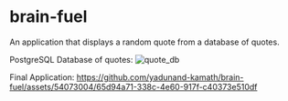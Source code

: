 # brain-fuel
An application that displays a random quote from a database of quotes.

PostgreSQL Database of quotes:
![quote_db](https://github.com/yadunand-kamath/brain-fuel/assets/54073004/270c1ef0-5ca7-4c1d-8c12-1a5275520a92)


Final Application:
https://github.com/yadunand-kamath/brain-fuel/assets/54073004/65d94a71-338c-4e60-917f-c40373e510df


